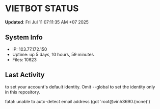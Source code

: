 # VIETBOT STATUS
**Updated**: Fri Jul 11 07:11:35 AM +07 2025

## System Info
- IP: 103.77.172.150
- Uptime: up 5 days, 10 hours, 59 minutes
- Files: 10623

## Last Activity

to set your account's default identity.
Omit --global to set the identity only in this repository.

fatal: unable to auto-detect email address (got 'root@vinh3690.(none)')
